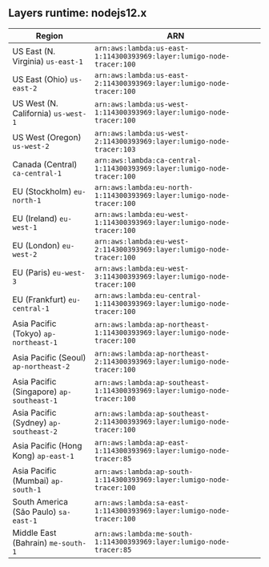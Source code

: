 Layers runtime: nodejs12.x
----
| Region | ARN |
| --- | --- |
|US East (N. Virginia)  `us-east-1`|`arn:aws:lambda:us-east-1:114300393969:layer:lumigo-node-tracer:100`|
|US East (Ohio)  `us-east-2`|`arn:aws:lambda:us-east-2:114300393969:layer:lumigo-node-tracer:100`|
|US West (N. California)  `us-west-1`|`arn:aws:lambda:us-west-1:114300393969:layer:lumigo-node-tracer:100`|
|US West (Oregon)  `us-west-2`|`arn:aws:lambda:us-west-2:114300393969:layer:lumigo-node-tracer:103`|
|Canada (Central)  `ca-central-1`|`arn:aws:lambda:ca-central-1:114300393969:layer:lumigo-node-tracer:100`|
|EU (Stockholm)  `eu-north-1`|`arn:aws:lambda:eu-north-1:114300393969:layer:lumigo-node-tracer:100`|
|EU (Ireland)  `eu-west-1`|`arn:aws:lambda:eu-west-1:114300393969:layer:lumigo-node-tracer:100`|
|EU (London)  `eu-west-2`|`arn:aws:lambda:eu-west-2:114300393969:layer:lumigo-node-tracer:100`|
|EU (Paris)  `eu-west-3`|`arn:aws:lambda:eu-west-3:114300393969:layer:lumigo-node-tracer:100`|
|EU (Frankfurt)  `eu-central-1`|`arn:aws:lambda:eu-central-1:114300393969:layer:lumigo-node-tracer:100`|
|Asia Pacific (Tokyo)  `ap-northeast-1`|`arn:aws:lambda:ap-northeast-1:114300393969:layer:lumigo-node-tracer:100`|
|Asia Pacific (Seoul)  `ap-northeast-2`|`arn:aws:lambda:ap-northeast-2:114300393969:layer:lumigo-node-tracer:100`|
|Asia Pacific (Singapore)  `ap-southeast-1`|`arn:aws:lambda:ap-southeast-1:114300393969:layer:lumigo-node-tracer:100`|
|Asia Pacific (Sydney)  `ap-southeast-2`|`arn:aws:lambda:ap-southeast-2:114300393969:layer:lumigo-node-tracer:100`|
|Asia Pacific (Hong Kong)  `ap-east-1`|`arn:aws:lambda:ap-east-1:114300393969:layer:lumigo-node-tracer:85`|
|Asia Pacific (Mumbai)  `ap-south-1`|`arn:aws:lambda:ap-south-1:114300393969:layer:lumigo-node-tracer:100`|
|South America (São Paulo)  `sa-east-1`|`arn:aws:lambda:sa-east-1:114300393969:layer:lumigo-node-tracer:100`|
|Middle East (Bahrain)  `me-south-1`|`arn:aws:lambda:me-south-1:114300393969:layer:lumigo-node-tracer:85`|
